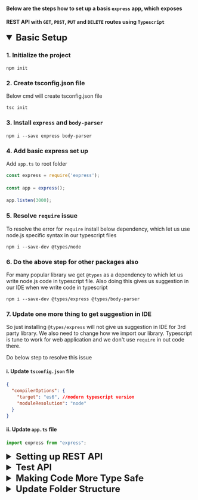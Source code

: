 #### Below are the steps how to set up a basis `express` app, which exposes
#### REST API with `GET`, `POST`, `PUT` and `DELETE` routes using `Typescript`

<details open>
 <summary style="font-size: x-large; font-weight: bold">Basic Setup</summary>

### 1. Initialize the project
```
npm init
```

### 2. Create tsconfig.json file
Below cmd will create tsconfig.json file
```
tsc init
```

### 3. Install `express` and `body-parser`
```
npm i --save express body-parser
```

### 4. Add basic express set up
Add `app.ts` to root folder
```typescript
const express = require('express');

const app = express();

app.listen(3000);
```
### 5. Resolve `require` issue
To resolve the error for `require` install below dependency,
which let us use node.js specific  syntax in our typescript files
```
npm i --save-dev @types/node
```

### 6. Do the above step for other packages also
For many popular library we get `@types` as a dependency to which let us 
write node.js code in typescript file. Also doing this gives us suggestion in 
our IDE when we write code in typescript

```
npm i --save-dev @types/express @types/body-parser
```

### 7. Update one more thing to get suggestion in IDE
So just installing `@types/express` will not give us suggestion in IDE for
3rd party library.
We also need to change how we import our library. Typescript is tune to work
for web application and we don't use `require` in out code there.

Do below step to resolve this issue
#### i. Update `tsconfig.json` file
```json
{
  "compilerOptions": {
    "target": "es6", //modern typescript version
    "moduleResolution": "node"
  }
}
```
#### ii. Update `app.ts` file
```typescript
import express from "express";
```

</details>


<details >
 <summary style="font-size: x-large; font-weight: bold">Setting up REST API</summary>

### 1. Create `routes/todos.ts` file
```typescript
/**
 * Import whole module from `express` then create router
 *
 * import express from "express";
 * const router = express.Router();
 */

/**
 * Or just import what is required...
 */
import { Router } from "express";

const todos = [];
const router = Router();

router.get("/", (req, res, next) => {
    res.status(200).json({todos: todos});
});

export default router;
```

### 2. Update `app.ts` file

```typescript
import todosRoutes from "./routes/todos";

const app = express();

app.use(todosRoutes);
```

### 3. Resolve type issue with `const todos = []`

#### i. Create `models/todo.ts` file
```typescript
export interface Todo {
    id: number;
    text: string;
}
```

#### ii. Update `routes/todos.ts` file
```typescript
import { Todo } from "../models/todo";

const todos: Todo[] = [];
```

### 4. Add `body-parser` to `app.ts`

```typescript
import bodyParser from "body-parser";

app.use(bodyParser.json());
```

### 5. Create post `/todo` route
```typescript
router.post("/todo", (req, res, next) => {
    const newTodo: Todo = {
        id: new Date().toISOString(),
        text: req.body.text
    };
    
    todos.push(newTodo);

    res.status(201).json({message: "Added Todo", todo: newTodo, todos: todos});
})
```

### 6. Create put `/todo/:todoId` route
```typescript
router.put("/todo/:todoId", (req, res, next) => {
    const tid = req.params.todoId;
    const todoIndex = todos.findIndex((todoItem) => todoItem.id === tid);
    if(todoIndex >= 0) {
        todos[todoIndex].text = req.body.text;
        return res.status(200).json({message: "Todo Updated", todos: todos});
    }

    res.status(404).json({message: "Could not find todo with id: " + tid});
})

```

### 7. Create delete `/todo/:todoId` route
```typescript
router.delete("/todo/:todoId", (req, res, next) => {
    todos = todos.filter((todoItem) => todoItem.id !== req.params.todoId);
    res.status(200).json({message: "Todo Deleted", todos: todos});
});
```
</details>

<details >
 <summary style="font-size: x-large; font-weight: bold">Test API</summary>

### 1. Run below command to compile typescript files to js
```bash
tsc
```

### 2. Run below command to start the server
```bash
node app.js
```

### 3. Visit http://localhost:3000 on Postman
#### i. GET
![img.png](readme-imgaes/img.png)

#### ii. POST
![img_1.png](readme-imgaes/img_1.png)

#### iii. PUT
![img_2.png](readme-imgaes/img_2.png)

#### iv. DELETE
![img_3.png](readme-imgaes/img_3.png)

</details>

<details >
 <summary style="font-size: x-large; font-weight: bold">Making Code More Type Safe</summary>

### 1. Define below types in `routes/todos.ts` file
#### i. Create type for `req.body`
```typescript
type RequestBody = { text: string };
```

#### ii. Create type for `req.params`
```typescript
type RequestParams = { todoId: string };
```

### 2. Use above types in `routes/todos.ts` file
```typescript
router.post("/todo", (req, res, next) => {
    const body = req.body as RequestBody;
    
    const newTodo: Todo = {
        id: new Date().toISOString(),
        text: body.text
    };
})
```

Since we know what we're expecting from `req.body` and `req.params`
we can use them in our code to define type in order to make our code more type safe

</details>

<details >
 <summary style="font-size: x-large; font-weight: bold">Update Folder Structure</summary>

### 1. Create `src` folder in root
Add `models`and `routes` folders & `app.ts` file in `src` folder

### 2. Update `tsconfig.json` file
```json
{
  "compilerOptions": {
    "rootDir": "./src",
    "outDir": "./dist"
  }
}
```

Now on running `tsc` command, all compiled js file will be in `dist` folder

### 3. Update `package.json` file

```json
{
  "scripts": {
    "start": "node dist/app.js"
  }
}
```
</details>

